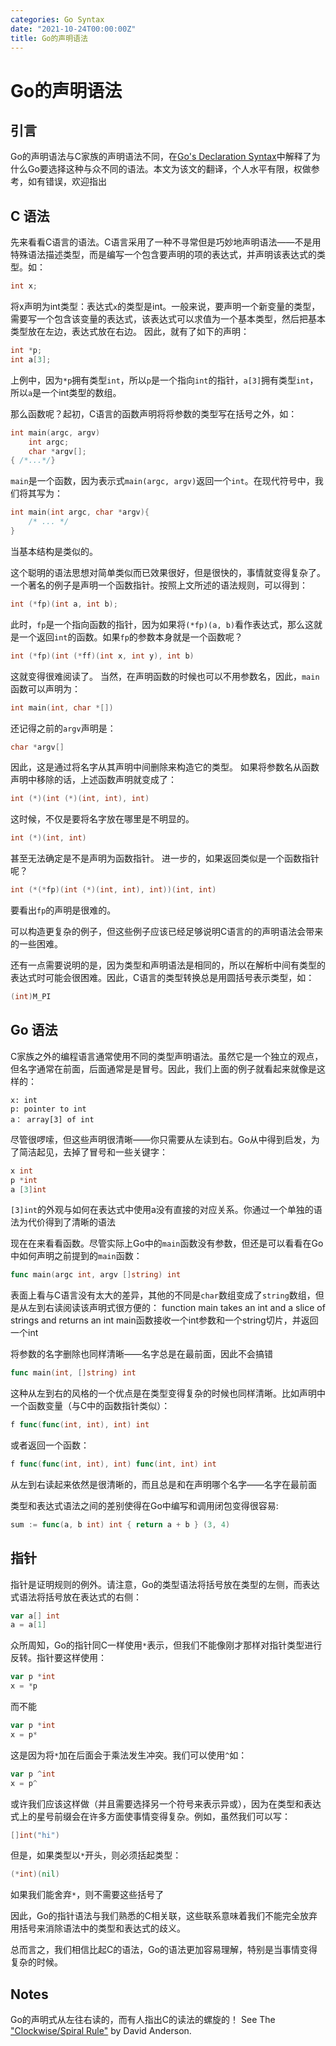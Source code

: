 ```yaml
---
categories: Go Syntax
date: "2021-10-24T00:00:00Z"
title: Go的声明语法
---
```


# Go的声明语法

## 引言
Go的声明语法与C家族的声明语法不同，在[Go's Declaration Syntax](https://blog.go-zh.org/gos-declaration-syntax)中解释了为什么Go要选择这种与众不同的语法。本文为该文的翻译，个人水平有限，权做参考，如有错误，欢迎指出

## C 语法
先来看看C语言的语法。C语言采用了一种不寻常但是巧妙地声明语法——不是用特殊语法描述类型，而是编写一个包含要声明的项的表达式，并声明该表达式的类型。如：
```C
int x;
```
将x声明为int类型：表达式`x`的类型是int。一般来说，要声明一个新变量的类型，需要写一个包含该变量的表达式，该表达式可以求值为一个基本类型，然后把基本类型放在左边，表达式放在右边。
因此，就有了如下的声明：
```C
int *p;
int a[3];
```
上例中，因为`*p`拥有类型`int`，所以`p`是一个指向`int`的指针，`a[3]`拥有类型`int`，所以`a`是一个int类型的数组。

那么函数呢？起初，C语言的函数声明将将参数的类型写在括号之外，如：
```C
int main(argc, argv)
    int argc;
    char *argv[];
{ /*...*/}
```
`main`是一个函数，因为表示式`main(argc, argv)`返回一个`int`。在现代符号中，我们将其写为：
```C
int main(int argc, char *argv){
    /* ... */
}
```
当基本结构是类似的。

这个聪明的语法思想对简单类似而已效果很好，但是很快的，事情就变得复杂了。一个著名的例子是声明一个函数指针。按照上文所述的语法规则，可以得到：
```C
int (*fp)(int a, int b);
```
此时，`fp`是一个指向函数的指针，因为如果将`(*fp)(a, b)`看作表达式，那么这就是一个返回`int`的函数。如果`fp`的参数本身就是一个函数呢？
```C
int (*fp)(int (*ff)(int x, int y), int b)
```
这就变得很难阅读了。
当然，在声明函数的时候也可以不用参数名，因此，`main`函数可以声明为：
```C
int main(int, char *[])
```
还记得之前的`argv`声明是：
```C
char *argv[]
```
因此，这是通过将名字从其声明中间删除来构造它的类型。
如果将参数名从函数声明中移除的话，上述函数声明就变成了：
```C
int (*)(int (*)(int, int), int)
```
这时候，不仅是要将名字放在哪里是不明显的。
```C
int (*)(int, int)
```
甚至无法确定是不是声明为函数指针。
进一步的，如果返回类似是一个函数指针呢？
```C
int (*(*fp)(int (*)(int, int), int))(int, int)
```
要看出`fp`的声明是很难的。

可以构造更复杂的例子，但这些例子应该已经足够说明C语言的的声明语法会带来的一些困难。

还有一点需要说明的是，因为类型和声明语法是相同的，所以在解析中间有类型的表达式时可能会很困难。因此，C语言的类型转换总是用圆括号表示类型，如：
```C
(int)M_PI
```


## Go 语法
C家族之外的编程语言通常使用不同的类型声明语法。虽然它是一个独立的观点，但名字通常在前面，后面通常是是冒号。因此，我们上面的例子就看起来就像是这样的：
```
x: int
p: pointer to int
a： array[3] of int
```
尽管很啰嗦，但这些声明很清晰——你只需要从左读到右。Go从中得到启发，为了简洁起见，去掉了冒号和一些关键字：
```Go
x int
p *int
a [3]int
```
`[3]int`的外观与如何在表达式中使用a没有直接的对应关系。你通过一个单独的语法为代价得到了清晰的语法

现在在来看看函数。尽管实际上Go中的`main`函数没有参数，但还是可以看看在Go中如何声明之前提到的`main`函数：
```Go
func main(argc int, argv []string) int
```
表面上看与C语言没有太大的差异，其他的不同是`char`数组变成了`string`数组，但是从左到右读阅读该声明式很方便的：
function main takes an int and a slice of strings and returns an int
main函数接收一个int参数和一个string切片，并返回一个int

将参数的名字删除也同样清晰——名字总是在最前面，因此不会搞错
```Go
func main(int, []string) int
```

这种从左到右的风格的一个优点是在类型变得复杂的时候也同样清晰。比如声明中一个函数变量（与C中的函数指针类似）：
```Go
f func(func(int, int), int) int
```
或者返回一个函数：
```Go
f func(func(int, int), int) func(int, int) int
```

从左到右读起来依然是很清晰的，而且总是和在声明哪个名字——名字在最前面

类型和表达式语法之间的差别使得在Go中编写和调用闭包变得很容易:
```Go
sum := func(a, b int) int { return a + b } (3, 4)
```


## 指针
指针是证明规则的例外。请注意，Go的类型语法将括号放在类型的左侧，而表达式语法将括号放在表达式的右侧：
```Go
var a[] int
a = a[1]
```

众所周知，Go的指针同C一样使用`*`表示，但我们不能像刚才那样对指针类型进行反转。指针要这样使用：
```Go
var p *int
x = *p
```
而不能
```Go
var p *int
x = p*
```
这是因为将`*`加在后面会于乘法发生冲突。我们可以使用`^`如：
```Go
var p ^int
x = p^
```
或许我们应该这样做（并且需要选择另一个符号来表示异或），因为在类型和表达式上的星号前缀会在许多方面使事情变得复杂。例如，虽然我们可以写：
```Go
[]int("hi")
```
但是，如果类型以`*`开头，则必须括起类型：
```Go
(*int)(nil)
```
如果我们能舍弃`*`，则不需要这些括号了

因此，Go的指针语法与我们熟悉的C相关联，这些联系意味着我们不能完全放弃用括号来消除语法中的类型和表达式的歧义。

总而言之，我们相信比起C的语法，Go的语法更加容易理解，特别是当事情变得复杂的时候。

## Notes
Go的声明式从左往右读的，而有人指出C的读法的螺旋的！
See The ["Clockwise/Spiral Rule"](http://c-faq.com/decl/spiral.anderson.html) by David Anderson.

